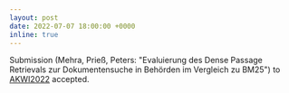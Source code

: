 ```yaml
---
layout: post
date: 2022-07-07 18:00:00 +0000
inline: true
---
```


Submission (Mehra, Prieß, Peters: "Evaluierung des Dense Passage Retrievals zur Dokumentensuche in Behörden im Vergleich zu BM25") to [AKWI2022](https://akwi2022.htw-berlin.de) accepted.
